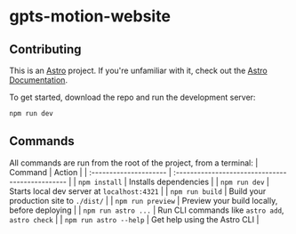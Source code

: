 # gpts-motion-website


## Contributing

This is an [Astro](https://astro.build/) project. If you're unfamiliar with it, check out the [Astro Documentation](https://docs.astro.build/).

To get started, download the repo and run the development server:

```bash
npm run dev
```
## Commands
All commands are run from the root of the project, from a terminal:
| Command                | Action                                           |
| :--------------------- | :----------------------------------------------- |
| `npm install`          | Installs dependencies                            |
| `npm run dev`          | Starts local dev server at `localhost:4321`      |
| `npm run build`        | Build your production site to `./dist/`          |
| `npm run preview`      | Preview your build locally, before deploying     |
| `npm run astro ...`    | Run CLI commands like `astro add`, `astro check` |
| `npm run astro --help` | Get help using the Astro CLI                     |
